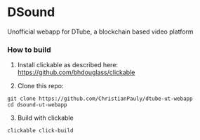 # DSound

Unofficial webapp for DTube, a blockchain based video platform

### How to build

1. Install clickable as described here: https://github.com/bhdouglass/clickable

2. Clone this repo:
```
git clone https://github.com/ChristianPauly/dtube-ut-webapp
cd dsound-ut-webapp
```

3. Build with clickable
```
clickable click-build
```

